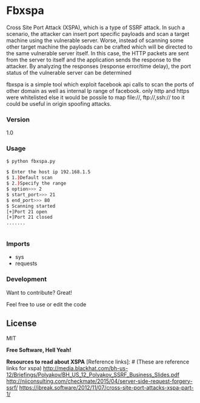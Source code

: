 # Fbxspa
Cross Site Port Attack (XSPA), which is a type of SSRF attack.
In such a scenario, the attacker can insert port specific payloads and scan a target machine using the vulnerable server. Worse, instead of scanning some other target machine the payloads can be crafted which will be directed to the same vulnerable server itself. In this case, the HTTP packets are sent from the server to itself and the application sends the response to the attacker. By analyzing the responses (response error/time delay), the port status of the vulnerable server can be determined

fbxspa is a simple tool which exploit facebook api calls to scan the ports of other domain as well as internal Ip range of facebook.
only http and https were whitelisted  else it would be possile to map file://, ftp://,ssh:// too
it could  be useful in origin spoofing attacks.
### Version
1.0



### Usage

```sh
$ python fbxspa.py
```

```sh
$ Enter the host ip 192.168.1.5
$ 1.)Default scan 
$ 2.)Specify the range
$ option>>> 2
$ start_port>>> 21
$ end_port>>> 80
$ Scanning started
[+]Port 21 open
[+]Port 21 closed
.......



```

### Imports

* sys
* requests


### Development

Want to contribute? Great!

Feel free to use or edit the code 


License
----

MIT


**Free Software, Hell Yeah!**

**Resources to read about XSPA**
[Reference links]: # (These are reference links for xspa)
  http://media.blackhat.com/bh-us-12/Briefings/Polyakov/BH_US_12_Polyakov_SSRF_Business_Slides.pdf
  http://niiconsulting.com/checkmate/2015/04/server-side-request-forgery-ssrf/
  https://ibreak.software/2012/11/07/cross-site-port-attacks-xspa-part-1/
